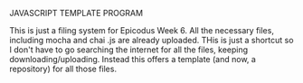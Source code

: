 JAVASCRIPT TEMPLATE PROGRAM

This is just a filing system for Epicodus Week 6.  All the necessary files, including mocha and chai .js are already uploaded. THis is just a shortcut so I don't have to go searching the internet for all the files, keeping downloading/uploading. Instead this offers a template (and now, a repository) for all those files. 